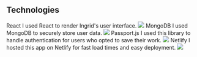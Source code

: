 ## Technologies

<div class="technologies grid">

<Import from="/_/sm/tech.html">
	<TechName>React</TechName>
	<TechUse>
		I used React to render Ingrid's user interface.
	</TechUse>
	<TechLogo>
		<img src="/_assets/images/technologies/react.svg" />
	</TechLogo>
</Import>

<Import from="/_/sm/tech.html">
	<TechName>MongoDB</TechName>
	<TechUse>
		I used MongoDB to securely store user data.
	</TechUse>
	<TechLogo>
		<img src="/_assets/images/technologies/mongodb.svg" />
	</TechLogo>
</Import>

<Import from="/_/sm/tech.html">
	<TechName>Passport.js</TechName>
	<TechUse>
		I used this library to handle authentication for users who opted to save their work.
	</TechUse>
	<TechLogo>
		<img src="/_assets/images/technologies/passport.svg" />
	</TechLogo>
</Import>

<Import from="/_/sm/tech.html">
	<TechName>Netlify</TechName>
	<TechUse>
		I hosted this app on Netlify for fast load times and easy deployment.
	</TechUse>
	<TechLogo>
		<img src="/_assets/images/technologies/netlify.svg" />
	</TechLogo>
</Import>

</div>